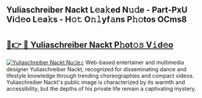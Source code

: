 ## Yuliaschreiber Nackt L𝚎a𝚔ed N𝚞𝚍e - Part-PxU Vi𝚍𝚎o L𝚎a𝚔s - H𝚘𝚝 O𝚗𝚕yf𝚊ns P𝚑𝚘tos OCms8

# <h2><a href="http://kf33c0t.oniu.top/?m=Yuliaschreiber+Nackt">🔗👉 🔴 Yuliaschreiber Nackt P𝚑ot𝚘𝚜 V𝚒d𝚎o</a></h2>

[![Yuliaschreiber Nackt Nu𝚍e𝚜](https://i.imgur.com/0qMVB7G.gif)](http://kf33c0t.oniu.top/?m=Yuliaschreiber+Nackt)
Web-based entertainer and multimedia designer Yuliaschreiber Nackt, recognized for disseminating dance and lifestyle knowledge through trending choreographies and compact videos. Yuliaschreiber Nackt's public image is characterized by its warmth and accessibility, but the depths of his private life remain a captivating mystery.  
